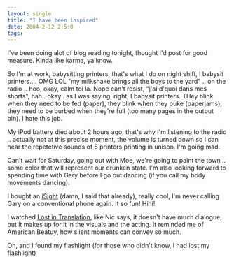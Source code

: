 ```yaml
---
layout: single
title: "I have been inspired"
date: 2004-2-12 2:5:0
tags: 
---
```


I've been doing alot of blog reading tonight, thought I'd post for good measure. Kinda like karma, ya know.

So I'm at work, babysitting printers, that's what I do on night shift, I babysit printers.... OMG LOL "my milkshake brings all the boys to the yard" .. on the radio .. hoo, okay, calm toi la. Nope can't resist, "j'ai d'quoi dans mes shorts", hah.. okay.. as I was saying, right, I babysit printers. THey blink when they need to be fed (paper), they blink when they puke (paperjams), they need to be burbed when they're full (too many pages in the outbut bin). I hate this job.

My iPod battery died about 2 hours ago, that's why I'm listening to the radio .. actually not at this precise moment, the volume is turned down so I can hear the repetetive sounds of 5 printers printing in unison. I'm going mad.

Can't wait for Saturday, going out with Moe, we're going to paint the town .. some color that will represent our drunken state. I'm also looking forward to spending time with Gary before I go out dancing (if you call my body movements dancing).

I bought an [iSight][1] (damn, I said that already), really cool, I'm never calling Gary on a conventional phone again. It so fun! Hihi!

I watched [Lost in Translation][2], like Nic says, it doesn't have much dialogue, but it makes up for it in the visuals and the acting. It reminded me of American Beatuy, how silent moments can convey so much.

Oh, and I found my flashlight (for those who didn't know, I had lost my flashlight)



   [1]: http://www.apple.com/isight/
   [2]: http://www.imdb.com/title/tt0335266/
